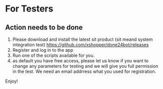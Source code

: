<script type="text/javascript" src="/chat.js" ></script>
<script type="text/javascript" src="/google.js" ></script>
# For Testers

## Action needs to be done
1) Please download and install the latest sit product (sit meand system integration test) https://github.com/xshopper/done24bot/releases
2) Register and log in to the app
3) Run one of the scripts available for you.
4) as default you have free access, please let us know if you want to change any parameters for testing and we will give you full permission in the test. We need an email addrress what you used for registration.

Enjoy!
